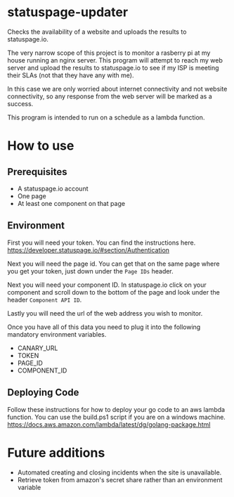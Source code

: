 # statuspage-updater
Checks the availability of a website and uploads the results to statuspage.io.

The very narrow scope of this project is to monitor a rasberry pi at my house running an nginx server. This program will attempt to reach my web server and upload the results to statuspage.io to see if my ISP is meeting their SLAs (not that they have any with me).

In this case we are only worried about internet connectivity and not website connectivity, so any response from the web server will be marked as a success.

This program is intended to run on a schedule as a lambda function.

# How to use
## Prerequisites
* A statuspage.io account
* One page
* At least one component on that page

## Environment

First you will need your token. You can find the instructions here. https://developer.statuspage.io/#section/Authentication

Next you will need the page id. You can get that on the same page where you get your token, just down under the `Page IDs` header.

Next you will need your component ID. In statuspage.io click on your component and scroll down to the bottom of the page and look under the header `Component API ID`.

Lastly you will need the url of the web address you wish to monitor.

Once you have all of this data you need to plug it into the following mandatory environment variables.

* CANARY_URL
* TOKEN
* PAGE_ID
* COMPONENT_ID

## Deploying Code

Follow these instructions for how to deploy your go code to an aws lambda function. You can use the build.ps1 script if you are on a windows machine.
https://docs.aws.amazon.com/lambda/latest/dg/golang-package.html


# Future additions
* Automated creating and closing incidents when the site is unavailable.
* Retrieve token from amazon's secret share rather than an environment variable